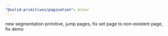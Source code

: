 ```yaml
---
"@solid-primitives/pagination": minor
---
```


new segmentation primitive, jump pages, fix set page to non-existent page, fix demo

